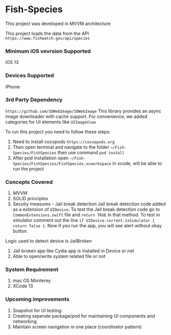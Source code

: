 # Fish-Species

This project was developed in MVVM architecture 

This project loads the data from the API `https://www.fishwatch.gov/api/species`

### Minimum iOS vevrsion Supported

iOS 13

### Devices Supported
  iPhone

### 3rd Party Dependency
`https://github.com/SDWebImage/SDWebImage`
This library provides an async image downloader with cache support. For convenience, we added categories for UI elements like `UIImageView`

To run this project you need to follow these steps:
 1. Need to install cocopods `https://cocoapods.org`
 2. Then open terminal and navigate to the folder `~/Fish-Species/FishSpecies` then use command `pod install`
 3. After pod installation open `~/Fish-Species/FishSpecies/FishSpecies.xcworkspace` in xcode, will be able to run the project 

### Concepts Covered 
1. MVVM
2. SOLID principles
3. Secutiy measures - Jail break detection
  Jail break detection code added as a extension of `UIDevice`. To test the Jail break detection code go to `CommonExtensions.swift` file and `return TRUE` in that method. To test in simulator comment out the line `if UIDevice.current.isSimulator { return false }`. Now if you run the app, you will see alert without okay button.
  
 Logic used to detect device is JailBroken
 1. Jail broken app like Cydia app is installed in Device or not
 2. Able to open/write system related file or not


### System Requirement
 1. mac OS Monterey
 2. XCode 13

### Upcoming improvements
 1. Snapshot for UI testing 
 2. Creating seperate package/pod for maintaining UI components and networking
 3. Maintain screen navigation in one place (coordinator pattern)
